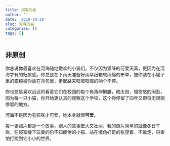 ```yaml
---
title: 河海的猫
author: ''
date: '2018-10-28'
slug: 河海的猫
categories: []
tags: []
---
```

非原创
---

你总说你最喜欢在河海随地撤欢的小猫们，不仅因为猫咪的可爱天真，更因为在河海才有的归属感。你总是在下雨天准备好雨伞纸箱软绵绵的布单，被你装在小罐子里的猫粮被你放在背包里，走起路来哐啷哐啷的响个不停。

你也总是喜欢远远的看着它们在校园的每个角落伸懒腰，晒太阳，慢悠悠的闲逛，因为每一只小猫，你开始更认真的观察这个学校，这个你停留了四年又即将无限期停留的地方。

河海不是因为有猫咪才可爱，她本身就很**可爱**。

每一张照片都是一个故事，别人的故事宏大又壮丽，我的照片简单的就像冬日午后，在寝室楼下玩耍的仍不知疲倦的小猫，站在墙角好奇的张望着，不敢走，只害怕打扰到它小小的世界。